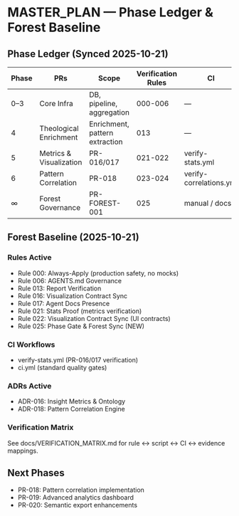 # MASTER_PLAN — Phase Ledger & Forest Baseline

## Phase Ledger (Synced 2025-10-21)

| Phase | PRs | Scope | Verification Rules | CI |
|--------|-----|--------|--------------------|----|
| 0–3 | Core Infra | DB, pipeline, aggregation | 000-006 | — |
| 4 | Theological Enrichment | Enrichment, pattern extraction | 013 | — |
| 5 | Metrics & Visualization | PR-016/017 | 021-022 | verify-stats.yml |
| 6 | Pattern Correlation | PR-018 | 023-024 | verify-correlations.yml |
| ∞ | Forest Governance | PR-FOREST-001 | 025 | manual / docs |

## Forest Baseline (2025-10-21)

### Rules Active
- Rule 000: Always-Apply (production safety, no mocks)
- Rule 006: AGENTS.md Governance
- Rule 013: Report Verification
- Rule 016: Visualization Contract Sync
- Rule 017: Agent Docs Presence
- Rule 021: Stats Proof (metrics verification)
- Rule 022: Visualization Contract Sync (UI contracts)
- Rule 025: Phase Gate & Forest Sync (NEW)

### CI Workflows
- verify-stats.yml (PR-016/017 verification)
- ci.yml (standard quality gates)

### ADRs Active
- ADR-016: Insight Metrics & Ontology
- ADR-018: Pattern Correlation Engine

### Verification Matrix
See docs/VERIFICATION_MATRIX.md for rule ↔ script ↔ CI ↔ evidence mappings.

## Next Phases
- PR-018: Pattern correlation implementation
- PR-019: Advanced analytics dashboard
- PR-020: Semantic export enhancements
